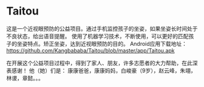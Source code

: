# Taitou

这是一个近视眼预防的公益项目。通过手机监控孩子的坐姿，如果坐姿长时间处于不良状态，给出语音提醒。
使用了机器学习技术，不断使用，可以更好的匹配孩子的坐姿特点。矫正坐姿，达到近视眼预防的目的。
Android应用下载地址：https://github.com/Kangbababa/Taitou/blob/master/app/Taitou.apk

在开展这个公益项目过程中，得到了家人、朋友，许多志愿者的大力帮助，在此深表感谢！
他（她）们是：
康康爸爸，康康妈妈，白峻豪（9岁），赵云峰，朱翊，林谡，章懿。。。
